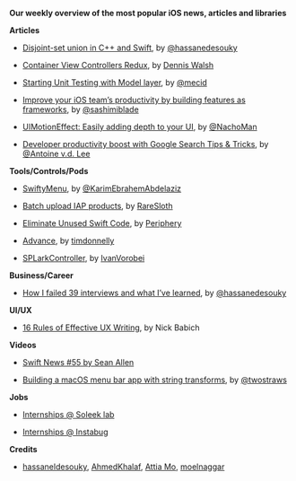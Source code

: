 **Our weekly overview of the most popular iOS news, articles and libraries**


**Articles**

* [Disjoint-set union in C++ and Swift](https://medium.com/flawless-app-stories/disjoint-set-union-data-structure-in-c-and-swift-a52703b01fcb), by [@hassanedesouky](https://twitter.com/hassanedesouky)

* [Container View Controllers Redux](https://medium.com/flawless-app-stories/container-view-controllers-revisited-e076ef38853f), by [Dennis Walsh](https://medium.com/@dkw5877)

* [Starting Unit Testing with Model layer](https://mecid.github.io/2019/04/24/starting-unit-testing-with-model-layer/), by [@mecid](https://github.com/mecid)

* [Improve your iOS team’s productivity by building features as frameworks](https://medium.com/flawless-app-stories/improve-your-ios-teams-productivity-by-building-features-as-frameworks-9d2a64cbcab5), by [@sashimiblade](https://twitter.com/sashimiblade)

* [UIMotionEffect: Easily adding depth to your UI](https://nachbaur.com/2019/04/24/uimotioneffects/), by [@NachoMan](https://twitter.com/NachoMan)

* [Developer productivity boost with Google Search Tips & Tricks](https://www.avanderlee.com/optimization/developer-productivity-boost-with-google-search-tips-tricks/), by [@Antoine v.d. Lee](https://twitter.com/twannl)



**Tools/Controls/Pods**

* [SwiftyMenu](https://github.com/KarimEbrahemAbdelaziz/SwiftyMenu), by [@KarimEbrahemAbdelaziz](https://github.com/KarimEbrahemAbdelaziz)

* [Batch upload IAP products](https://github.com/RareSloth/itms-scripts), by [RareSloth](https://github.com/RareSloth)

* [Eliminate Unused Swift Code](https://github.com/peripheryapp/periphery), by [Periphery](https://github.com/peripheryapp)

* [Advance](https://github.com/timdonnelly/Advance), by [timdonnelly](https://github.com/timdonnelly)

* [SPLarkController](https://github.com/IvanVorobei/SPLarkController), by [IvanVorobei](https://github.com/IvanVorobei)

**Business/Career**

* [How I failed 39 interviews and what I’ve learned](https://medium.com/flawless-app-stories/how-i-failed-39-interviews-and-what-ive-learned-515c8e6c4b53), by [@hassanedesouky](https://twitter.com/hassanedesouky)


**UI/UX**

* [16 Rules of Effective UX Writing](https://uxplanet.org/16-rules-of-effective-ux-writing-2a20cf85fdbf?fbclid=IwAR3_pKPxKQaWZbRPxgoYI3vXSki9_qz6AgiSX-cCM4wcV9LD_Iu0PpMzp84), by Nick Babich

**Videos**

* [Swift News #55 by Sean Allen](https://www.youtube.com/watch?v=QoLMlKuZiBI)

* [Building a macOS menu bar app with string transforms](https://www.youtube.com/watch?v=ii89L7LVAs4&list=PLuoeXyslFTuZNAZKB3FAYqiJZKigjC3VG&index=13), by [@twostraws](https://github.com/twostraws)

**Jobs**

* [Internships @ Soleek lab](https://www.facebook.com/soleeklab/photos/a.662098950639277/1186140531568447/?type=3&theater)

*  [Internships @ Instabug](https://www.facebook.com/Instabug/posts/2283737864998618)


**Credits**

* [hassaneldesouky](https://github.com/HassanElDesouky), [AhmedKhalaf](https://github.com/ahmedk92), [Attia Mo](https://twitter.com/attiamothedev), [moelnaggar](https://github.com/MoElnaggar14)
